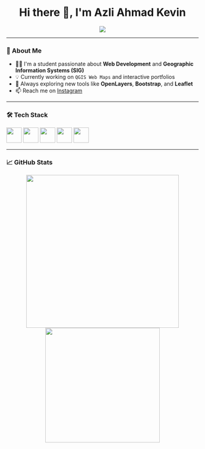 <h1 align="center">Hi there 👋, I'm Azli Ahmad Kevin</h1>
<p align="center">
  <img src="https://readme-typing-svg.herokuapp.com?font=Fira+Code&duration=3000&pause=1000&color=38BDF8&center=true&vCenter=true&multiline=true&width=500&lines=Web+Developer+%7C+SIG+Enthusiast;Always+Learning+%26+Building+Things" />
</p>

---

### 🌱 About Me
- 🧑‍🎓 I'm a student passionate about **Web Development** and **Geographic Information Systems (SIG)**
- 💡 Currently working on `QGIS Web Maps` and interactive portfolios
- 🎯 Always exploring new tools like **OpenLayers**, **Bootstrap**, and **Leaflet**
- 📫 Reach me on [Instagram](https://www.instagram.com/azlikevin)

---

### 🛠️ Tech Stack
<p>
  <img src="https://cdn.jsdelivr.net/gh/devicons/devicon/icons/html5/html5-original.svg" width="40" />
  <img src="https://cdn.jsdelivr.net/gh/devicons/devicon/icons/css3/css3-original.svg" width="40" />
  <img src="https://cdn.jsdelivr.net/gh/devicons/devicon/icons/javascript/javascript-original.svg" width="40" />
  <img src="https://cdn.jsdelivr.net/gh/devicons/devicon/icons/bootstrap/bootstrap-original.svg" width="40" />
  <img src="https://cdn.jsdelivr.net/gh/devicons/devicon/icons/qgis/qgis-original.svg" width="40" />
</p>

---

### 📈 GitHub Stats
<p align="center">
  <img src="https://github-readme-stats.vercel.app/api?username=azli04&show_icons=true&theme=radical" width="400"/>
  <img src="https://github-readme-stats.vercel.app/api/top-langs/?username=azli04&layout=compact&theme=radical" width="300"/>
</p>

